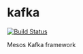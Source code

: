 # kafka

[![Build Status](https://travis-ci.org/katosys/kafka.svg?branch=master)](https://travis-ci.org/katosys/kafka)

Mesos Kafka framework
